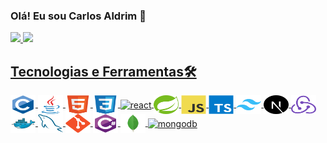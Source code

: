 ### Olá! Eu sou Carlos Aldrim 👋

<div>
  <a href="https://beacons.io/carlos-aldrim">
  <img height="200em" src="https://github-readme-stats.vercel.app/api?username=carlos-aldrim&show_icons=true&theme=react&include_all_commits=true&count_private=true"/>
  <img height="200em" src="https://github-readme-stats.vercel.app/api/top-langs/?username=carlos-aldrim&layout=compact&langs_count=16&theme=react"/>
</div>

## Tecnologias e Ferramentas🛠️

<div style="display: incline_block">
  <img align="center" alt="c" height="30" width="40" src="https://raw.githubusercontent.com/devicons/devicon/master/icons/c/c-original.svg"/>
  <img align="center" alt="java" height="30" width="40" src="https://raw.githubusercontent.com/devicons/devicon/master/icons/java/java-original.svg"/>
  <img align="center" alt="html" height="30" width="40" src="https://raw.githubusercontent.com/devicons/devicon/master/icons/html5/html5-original.svg"/>
  <img align="center" alt="css" height="30" width="40" src="https://raw.githubusercontent.com/devicons/devicon/master/icons/css3/css3-original.svg"/>
  <img align="center" alt="react" height="30" width="40" src="https://raw.githubusercontent.com/leandrocgsi/leandrocgsi/main/svg_logos/react-original-wordmark.svg"/>
  <img align="center" alt="spring" height="30" width="40" src="https://raw.githubusercontent.com/devicons/devicon/master/icons/spring/spring-original.svg"/>
  <img align="center" alt="javascript" height="30" width="40" src="https://raw.githubusercontent.com/devicons/devicon/master/icons/javascript/javascript-original.svg"/>
  <img align="center" alt="typescript" height="30" width="40" src="https://raw.githubusercontent.com/devicons/devicon/master/icons/typescript/typescript-original.svg"/>
  <img align="center" alt="tailwindcss" height="30" width="40" src="https://raw.githubusercontent.com/devicons/devicon/master/icons/tailwindcss/tailwindcss-plain.svg"/>
  <img align="center" alt="nextjs" height="30" width="40" src="https://raw.githubusercontent.com/devicons/devicon/master/icons/nextjs/nextjs-original.svg"/>
  <img align="center" alt="redux" height="30" width="40" src="https://raw.githubusercontent.com/devicons/devicon/master/icons/redux/redux-original.svg"/>
  <img align="center" alt="docker" height="30" width="40" src="https://raw.githubusercontent.com/devicons/devicon/master/icons/docker/docker-original.svg"/>
  <img align="center" alt="mysql" height="30" width="40" src="https://raw.githubusercontent.com/devicons/devicon/master/icons/mysql/mysql-original.svg"/>
  <img align="center" alt="git" height="30" width="40" src="https://raw.githubusercontent.com/devicons/devicon/master/icons/git/git-original.svg"/>
  <img align="center" alt="c#" height="30" width="40" src="https://raw.githubusercontent.com/devicons/devicon/master/icons/csharp/csharp-original.svg"/>
  <img align="center" alt="c#" height="30" width="40" src="https://raw.githubusercontent.com/devicons/devicon/master/icons/mongodb/mongodb-original.svg"/>
  <img align="center" alt="mongodb" height="30" width="30" src="https://camo.githubusercontent.com/93b32389bf746009ca2370de7fe06c3b5146f4c99d99df65994f9ced0ba41685/68747470733a2f2f7777772e766563746f726c6f676f2e7a6f6e652f6c6f676f732f676574706f73746d616e2f676574706f73746d616e2d69636f6e2e737667"/>
</div>
